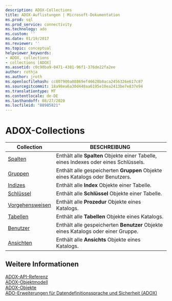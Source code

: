 ```yaml
---
description: ADOX-Collections
title: ADOX-Auflistungen | Microsoft-Dokumentation
ms.prod: sql
ms.prod_service: connectivity
ms.technology: ado
ms.custom: ''
ms.date: 01/19/2017
ms.reviewer: ''
ms.topic: conceptual
helpviewer_keywords:
- ADOX, collections
- collections [ADOX]
ms.assetid: c0c90ba9-0471-4381-96f1-376de22fa2ee
author: rothja
ms.author: jroth
ms.openlocfilehash: cc807900a08869ef46628b8aca2456326e617c87
ms.sourcegitcommit: 18a98ea6a30d448aa6195e10ea2413be7e837e94
ms.translationtype: MT
ms.contentlocale: de-DE
ms.lasthandoff: 08/27/2020
ms.locfileid: "88985821"
---
```

# <a name="adox-collections"></a>ADOX-Collections

|Collection|BESCHREIBUNG|  
|-|-|  
|[Spalten](./columns-collection-adox.md)|Enthält alle **Spalten** Objekte einer Tabelle, eines Indexes oder eines Schlüssels.|  
|[Gruppen](./groups-collection-adox.md)|Enthält alle gespeicherten **Gruppen** Objekte eines Katalogs oder Benutzers.|  
|[Indizes](./indexes-collection-adox.md)|Enthält alle **Index** Objekte einer Tabelle.|  
|[Schlüssel](./keys-collection-adox.md)|Enthält alle **Schlüssel** Objekte einer Tabelle.|  
|[Vorgehensweisen](./procedures-collection-adox.md)|Enthält alle **Prozedur** Objekte eines Katalogs.|  
|[Tabellen](./tables-collection-adox.md)|Enthält alle **Tabellen** Objekte eines Katalogs.|  
|[Benutzer](./users-collection-adox.md)|Enthält alle gespeicherten **Benutzer** Objekte eines Katalogs oder einer Gruppe.|  
|[Ansichten](./views-collection-adox.md)|Enthält alle **Ansichts** Objekte eines Katalogs.|  
  
## <a name="see-also"></a>Weitere Informationen  
 [ADOX-API-Referenz](./adox-object-model.md?view=sql-server-ver15)   
 [ADOX-Objektmodell](./adox-object-model.md)   
 [ADOX-Objekte](./adox-objects.md)   
 [ADO-Erweiterungen für Datendefinitionssprache und Sicherheit (ADOX)](../../guide/extensions/ado-extensions-for-data-definition-language-and-security-adox.md)